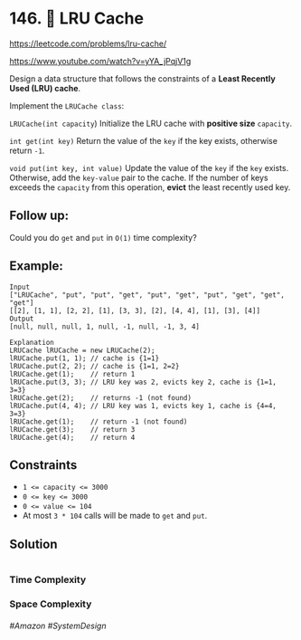 # 146. 🌴 LRU Cache
https://leetcode.com/problems/lru-cache/

https://www.youtube.com/watch?v=yYA_jPqjV1g

Design a data structure that follows the constraints of a <b>Least Recently Used (LRU) cache</b>.

Implement the `LRUCache class`:

`LRUCache(int capacity`) Initialize the LRU cache with <b>positive size</b> `capacity`.

`int get(int key)` Return the value of the `key` if the key exists, otherwise return `-1`.

`void put(int key, int value)` Update the value of the `key` if the `key` exists. Otherwise, add the `key-value` pair to the cache. If the number of keys exceeds the `capacity` from this operation, <b>evict</b> the least recently used key.

## Follow up:
Could you do `get` and `put` in `O(1)` time complexity?

## Example:
````
Input
["LRUCache", "put", "put", "get", "put", "get", "put", "get", "get", "get"]
[[2], [1, 1], [2, 2], [1], [3, 3], [2], [4, 4], [1], [3], [4]]
Output
[null, null, null, 1, null, -1, null, -1, 3, 4]

Explanation
LRUCache lRUCache = new LRUCache(2);
lRUCache.put(1, 1); // cache is {1=1}
lRUCache.put(2, 2); // cache is {1=1, 2=2}
lRUCache.get(1);    // return 1
lRUCache.put(3, 3); // LRU key was 2, evicts key 2, cache is {1=1, 3=3}
lRUCache.get(2);    // returns -1 (not found)
lRUCache.put(4, 4); // LRU key was 1, evicts key 1, cache is {4=4, 3=3}
lRUCache.get(1);    // return -1 (not found)
lRUCache.get(3);    // return 3
lRUCache.get(4);    // return 4
````

## Constraints

- `1 <= capacity <= 3000`
- `0 <= key <= 3000`
- `0 <= value <= 104`
- At most `3 * 104` calls will be made to `get` and `put`.

## Solution
````

````



### Time Complexity



### Space Complexity

###### #Amazon #SystemDesign 


